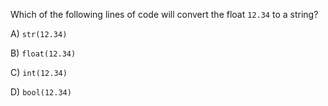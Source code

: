 Which of the following lines of code will convert the float `12.34` to a string?

A) `str(12.34)`

B) `float(12.34)`

C) `int(12.34)`

D) `bool(12.34)`

<!-- Answer: A) -->